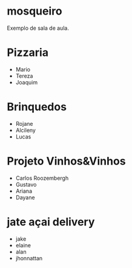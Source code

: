 # mosqueiro
Exemplo de sala de aula.

# Pizzaria
* Mario
* Tereza
* Joaquim

# Brinquedos
* Rojane
* Alcileny
* Lucas


# Projeto Vinhos&Vinhos
* Carlos Roozembergh
* Gustavo
* Ariana
* Dayane

# jate açai delivery
* jake
* elaine
* alan
* jhonnattan
